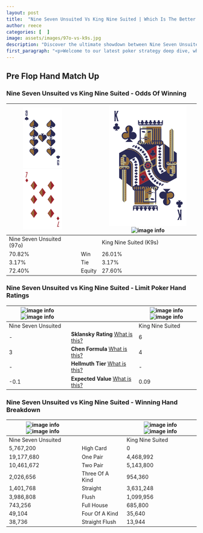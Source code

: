 ```yaml
---
layout: post
title:  "Nine Seven Unsuited Vs King Nine Suited | Which Is The Better Hand In Poker? A Complete Guide"
author: reece
categories: [  ]
image: assets/images/97o-vs-k9s.jpg
description: "Discover the ultimate showdown between Nine Seven Unsuited and King Nine Suited in poker! Uncover the odds, strategies, and scenarios where one hand triumphs over the other. Get ready to up your poker game with this thrilling analysis."
first_paragraph: "<p>Welcome to our latest poker strategy deep dive, where we're pitting two distinct hands against each other in a high-stakes showdown: Nine Seven Unsuited vs King Nine Suited.</p><p>In the dynamic world of poker, every decision counts, and knowing which hand holds the upper hand is key to your success at the table.</p><p>In this article, we'll dissect these two hands, explore the scenarios where one dominates the other, and equip you with the knowledge to make strategic choices that can tip the odds in your favor.</p><p>Get ready to unravel the intriguing dynamics of these poker hands and elevate your game to new heights.</p>"
---
```




[comment]: # (sp0)

## Pre Flop Hand Match Up

<div class="table hand-ratings" markdown="1"> 



### Nine Seven Unsuited vs King Nine Suited - Odds Of Winning


    
| ![image info](assets/images/hand1/9.png) ![image info](assets/images/hand1/7o.png) |  | ![image info](assets/images/hand2/K.png) ![image info](assets/images/hand2/9s.png) |
| -------- | -------- | -------- |
| Nine Seven Unsuited (97o) |  | King Nine Suited (K9s) |
| 70.82% | Win | 26.01% |
| 3.17% | Tie | 3.17% |
| 72.40% | Equity | 27.60% |




[comment]: # (sp1)



### Nine Seven Unsuited vs King Nine Suited - Limit Poker Hand Ratings


    
| ![image info](https://www.riverpairs.com/assets/images/hand1/9.png) ![image info](https://www.riverpairs.com/assets/images/hand1/7o.png) |  | ![image info](https://www.riverpairs.com/assets/images/hand2/K.png) ![image info](https://www.riverpairs.com/assets/images/hand2/9s.png) |
| -------- | -------- | -------- |
| Nine Seven Unsuited |  | King Nine Suited |
| - | **Sklansky Rating** [What is this?](/sklansky-rating-explained) | 6 |
| 3 | **Chen Formula** [What is this?](/chen-formula-explained) | 4 |
| - | **Hellmuth Tier** [What is this?](/Hellmuth-tier-explained) | - |
| -0.1 | **Expected Value** [What is this?](/expected-value-explained) | 0.09 |




[comment]: # (sp2)



### Nine Seven Unsuited vs King Nine Suited - Winning Hand Breakdown


    
| ![image info](https://www.riverpairs.com/assets/images/hand1/9.png) ![image info](https://www.riverpairs.com/assets/images/hand1/7o.png) |  | ![image info](https://www.riverpairs.com/assets/images/hand2/K.png) ![image info](https://www.riverpairs.com/assets/images/hand2/9s.png) |
| -------- | -------- | -------- |
| Nine Seven Unsuited |  | King Nine Suited |
| 5,767,200 | High Card | 0 |
| 19,177,680 | One Pair | 4,468,992 |
| 10,461,672 | Two Pair | 5,143,800 |
| 2,026,656 | Three Of A Kind | 954,360 |
| 1,401,768 | Straight | 3,631,248 |
| 3,986,808 | Flush | 1,099,956 |
| 743,256 | Full House | 685,800 |
| 49,104 | Four Of A Kind | 35,640 |
| 38,736 | Straight Flush | 13,944 |




[comment]: # (sp3)



</div>

[comment]: # (sp4)



[comment]: # (sp5)

